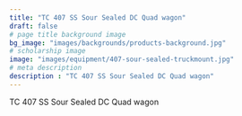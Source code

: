 ```yaml
---
title: "TC 407 SS Sour Sealed DC Quad wagon"
draft: false
# page title background image
bg_image: "images/backgrounds/products-background.jpg"
# scholarship image
image: "images/equipment/407-sour-sealed-truckmount.jpg"
# meta description
description : "TC 407 SS Sour Sealed DC Quad wagon"
---
```


TC 407 SS Sour Sealed DC Quad wagon